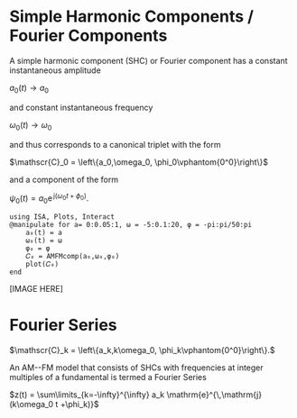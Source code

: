 # Simple Harmonic Components / Fourier Components

A simple harmonic component (SHC) or Fourier component has a constant instantaneous amplitude

$a_0(t)\rightarrow a_0$

and constant instantaneous frequency

$\omega_0(t)\rightarrow \omega_0$

and thus corresponds to a canonical triplet with the form

$\mathscr{C}_0 = \left\{a_0,\omega_0, \phi_0\vphantom{0^0}\right\}$


and a component of the form

$\psi_0(t) = a_0 \mathrm{e}^{\,\mathrm{j}(\omega_0 t +\phi_0)}.$


```@example
using ISA, Plots, Interact
@manipulate for a= 0:0.05:1, ω = -5:0.1:20, φ = -pi:pi/50:pi
    a₀(t) = a
    ω₀(t) = ω
    φ₀ = φ
    𝐶₀ = AMFMcomp(a₀,ω₀,φ₀)
    plot(𝐶₀)
end
```
[IMAGE HERE]

# Fourier Series


$\mathscr{C}_k = \left\{a_k,k\omega_0, \phi_k\vphantom{0^0}\right\}.$


An AM--FM model that consists of SHCs with frequencies at integer multiples of a fundamental is termed a Fourier Series

$z(t) = \sum\limits_{k=-\infty}^{\infty} a_k \mathrm{e}^{\,\mathrm{j}(k\omega_0 t +\phi_k)}$
